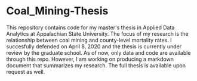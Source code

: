 # Coal_Mining-Thesis
This repository contains code for my master's thesis in Applied Data Analytics at Appalachian State University. The focus of my research is the relationship between coal mining and county-level mortality rates. I succesfully defended on April 8, 2020 and the thesis is currently under review by the graduate school. As of now, only data and code are available through this repo. However, I am working on producing a markdown document that summarizes my research. The full thesis is available upon request as well.
